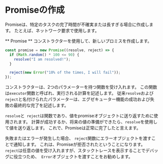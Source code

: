 

# **Promiseの作成**

Promiseは、特定のタスクの完了時間が不確実または長すぎる場合に作成します。
たとえば、ネットワーク要求で使用します。

** Promise ** コンストラクターを使用して、新しいプロミスを作成します。

```js
const promise = new Promise((resolve, reject) => {
  if (Math.random() * 100 <= 90) {
    resolve("I am resolved!");
  }

  reject(new Error("10% of the times, I will fail"));
});
```
コンストラクターは、2つのパラメーターを持つ関数を受け入れます。 この関数は`executor`関数と呼ばれ、実行される計算を記述します。
従来`resolve`および`reject`と名付けられたパラメーターは、エグゼキューター機能の成功および失敗の最終的な完了を記述します。

`resolve`と` reject`は関数であり、値をpromiseオブジェクトに送り返すために使用されます。
計算が成功するか、将来の値の準備ができたら、`resolve`を使用して値を送り返します。
これで、Promiseは正常に完了したと言えます。

失敗またはエラーが発生した場合、 `reject`関数にエラーオブジェクトを渡すことで通知します。
これは、Promiseが拒否されたということになります。
`reject`は任意の値を受け入れますが、スタックトレースを表示することでデバッグに役立つため、` Error`オブジェクトを渡すことをお勧めします。

